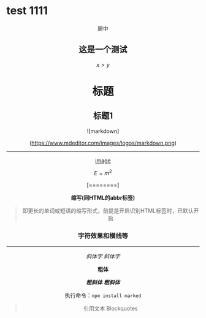 # test  1111
<center>  居中 
  
## 这是一个测试

$x > y$

# <center>标题
## 标题1

![markdown]<center>(https://www.mdeditor.com/images/logos/markdown.png)


---

[image](https://image.baidu.com/search/detail?ct=503316480&z=&tn=baiduimagedetail&ipn=d&word=%E7%BE%8E%E5%A5%B3&step_word=&ie=utf-8&in=&cl=2&lm=-1&st=-1&hd=&latest=&copyright=&cs=1480623082,1028728801&os=3327342920,3389098961&simid=4223912431,773926015&pn=3&rn=1&di=204270&ln=2900&fr=&fmq=1578877091753_R&ic=0&s=undefined&se=&sme=&tab=0&width=&height=&face=undefined&is=0,0&istype=2&ist=&jit=&bdtype=0&spn=0&pi=0&gsm=0&objurl=http%3A%2F%2Fb.hiphotos.baidu.com%2Fzhidao%2Fpic%2Fitem%2Fa8014c086e061d9513b305a87bf40ad163d9caac.jpg&rpstart=0&rpnum=0&adpicid=0&force=undefined)


$E=m^2$

[========]

**缩写(同HTML的abbr标签)**

> 即更长的单词或短语的缩写形式，前提是开启识别HTML标签时，已默认开启

### 字符效果和横线等
----

*斜体字*      _斜体字_

**粗体**  

***粗斜体*** ___粗斜体___

执行命令：`npm install marked`

> 引用文本 Blockquotes
